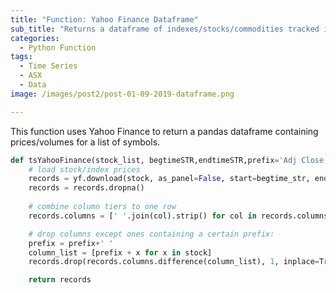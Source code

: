 ```yaml
---
title: "Function: Yahoo Finance Dataframe"
sub_title: "Returns a dataframe of indexes/stocks/commodities tracked in Yahoo Finance"
categories:
  - Python Function
tags:
  - Time Series
  - ASX
  - Data
image: /images/post2/post-01-09-2019-dataframe.png

---
```


This function uses Yahoo Finance to return a pandas dataframe containing prices/volumes for a list of symbols.


```python
def tsYahooFinance(stock_list, begtimeSTR,endtimeSTR,prefix='Adj Close'):
    # load stock/index prices
    records = yf.download(stock, as_panel=False, start=begtime_str, end=endtime_str)
    records = records.dropna()
    
    # combine column tiers to one row
    records.columns = [' '.join(col).strip() for col in records.columns.values]

    # drop columns except ones containing a certain prefix:
    prefix = prefix+' '
    column_list = [prefix + x for x in stock]
    records.drop(records.columns.difference(column_list), 1, inplace=True)

    return records
```